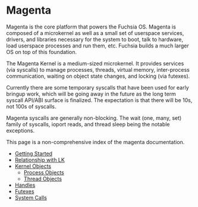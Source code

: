 # Magenta

Magenta is the core platform that powers the Fuchsia OS.  Magenta is
composed of a microkernel as well as a small set of userspace services,
drivers, and libraries necessary for the system to boot, talk to hardware,
load userspace processes and run them, etc.  Fuchsia builds a much larger
OS on top of this foundation.

The Magenta Kernel is a medium-sized microkernel.  It provides services
(via syscalls) to manage processes, threads, virtual memory, inter-process
communication, waiting on object state changes, and locking (via futexes).

Currently there are some temporary syscalls that have been used for early
bringup work, which will be going away in the future as the long term
syscall API/ABI surface is finalized.  The expectation is that there will
be 10s, not 100s of syscalls.

Magenta syscalls are generally non-blocking.  The wait (one, many, set)
family of syscalls, ioport reads, and thread sleep being the notable
exceptions.

This page is a non-comprehensive index of the magenta documentation.

+ [Getting Started](getting_started.md)
+ [Relationship with LK](mg_and_lk.md)
+ [Kernel Objects](kernel_objects.md)
    + [Process Objects](objects/process.md)
    + [Thread Objects](objects/thread.md)
+ [Handles](handles.md)
+ [Futexes](futex.md)
+ [System Calls](syscalls.md)
